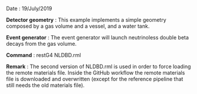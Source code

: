 Date : 19/July/2019

**Detector geometry** : This example implements a simple geometry composed by a gas volume and a vessel, and a water tank.

**Event generator** : The event generator will launch neutrinoless double beta decays from the gas volume.

**Command** : restG4 NLDBD.rml

**Remark** : The second version of NLDBD.rml is used in order to force loading the remote materials file. Inside the GitHub workflow the remote materials file is downloaded and overwritten (except for the reference pipeline that still needs the old materials file).

